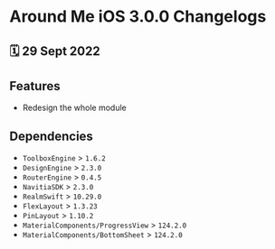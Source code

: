 # Around Me iOS 3.0.0 Changelogs

<h2>🗓 29 Sept 2022</h2>

## Features
- Redesign the whole module

## Dependencies
- `ToolboxEngine` > `1.6.2`
- `DesignEngine` > `2.3.0`
- `RouterEngine` > `0.4.5`
- `NavitiaSDK` > `2.3.0`
- `RealmSwift` > `10.29.0`
- `FlexLayout` > `1.3.23`
- `PinLayout` > `1.10.2`
- `MaterialComponents/ProgressView` > `124.2.0`
- `MaterialComponents/BottomSheet` > `124.2.0`
